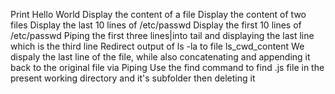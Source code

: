Print Hello World
Display the content of a file
Display the content of two files
Display the last 10 lines of /etc/passwd
Display the first 10 lines of /etc/passwd
Piping the first three lines|into tail and displaying the last line which is the third line
Redirect output of ls -la to file ls_cwd_content
We dispaly the last line of the file, while also concatenating and appending it back to the original file via Piping
Use the find command to find .js file in the present working directory and it's subfolder then deleting it
